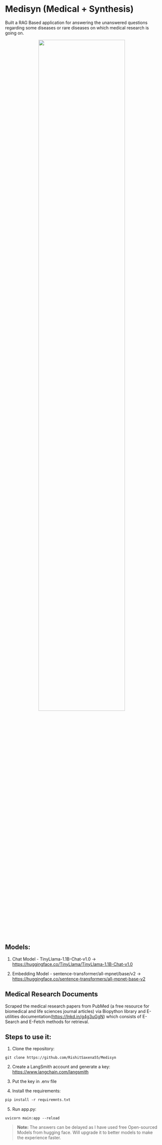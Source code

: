 # Medisyn (Medical + Synthesis)
Built a RAG Based application for answering the unanswered questions regarding some diseases or rare diseases on which medical research is going on.

<div align="center">
  <img src="image.png" width="75%" height="75%">
</div>

## Models:
1. Chat Model - TinyLlama-1.1B-Chat-v1.0 -> https://huggingface.co/TinyLlama/TinyLlama-1.1B-Chat-v1.0
   
2. Embedding Model - sentence-transformer/all-mpnet/base/v2 -> https://huggingface.co/sentence-transformers/all-mpnet-base-v2

## Medical Research Documents
Scraped the medical research papers from PubMed (a free resource for biomedical and life sciences journal articles) via Biopython library and E-utilities documentation(https://lnkd.in/g4g3uGgN) which consists of E-Search and E-Fetch methods for retrieval.

## Steps to use it:
1. Clone the repository:
```git
git clone https://github.com/RishitSaxena55/Medisyn
```
2. Create a LangSmith account and generate a key: https://www.langchain.com/langsmith

3. Put the key in .env file

4. Install the requirements:
```requirements.txt
pip install -r requiremnts.txt
```
  
5. Run app.py:
```app
uvicorn main:app --reload
```
> **Note:** The answers can be delayed as I have used free Open-sourced Models from hugging face. Will upgrade it to better models to make the experience faster.


